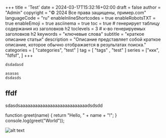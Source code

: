 +++
title = 'Test'
date = 2024-03-17T15:32:16+02:00
draft = false
author = "Admin"
copyright = "© 2024 Все права защищены, пример.com"
languageCode = "ru"
enableInlineShortcodes = true
enableRobotsTXT = true
enableEmoji = true
asciinema = true
toc = true # генерирует таблицу содержания из заголовков h2
toclevels = 3 # к-во генерируемых заголовков h2
keywords = "ключевые слова"
subtitle = "краткое описание статьи"
description = "Описание представляет собой краткое описание, которое обычно отображается в результатах поиска."
categories = [ "categories", "test" ]
tag = [ "tags" , "test" ]
series = ["ккк", "fdfsf", ]
+++


``dsdadasd``
```
asasas
dsdasds
```
## ffdf

sdasdsaaaaaaaaaaaaaaaaaaaaaaaaaaadsdsdd

function greet(name) {
    return "Hello, " + name + "!";
 }
console.log(greet("World"));

![alt text](/images/work/11.png)